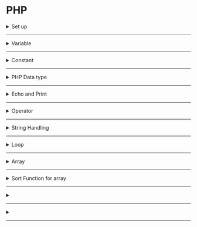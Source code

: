 # PHP
<!-- 
================================================================
============================ Set up ============================ 
================================================================
-->
<details>
  <summary>Set up </summary>
  <ul>
    <li> <a href="http://php.net/downloads.php">Download PHP</a> at - http://php.net/downloads.php <br></li>
    <li> <a href="https://www.apachelounge.com/download/">Download apache</a> at - https://www.apachelounge.com/download/ <br></li>
    <li> <a href="https://www.python.org/downloads/">Download python</a> at - https://www.python.org/downloads/ <br></li>
    <li> <a href="https://www.mysql.com/downloads/">Download mySQL</a> at - https://www.mysql.com/downloads/ <br></li>
    <li>Change file</li>
  </ul>
   
</details>

- - - -

<!-- 
================================================================
=========================== Variable =========================== 
================================================================
-->

<details>
  <summary>Variable</summary>
  
  ```
  $x = 5;
  ```
  - Start with $
  - Name:
    - Must start with a leter or underscore
    - Cannot start with number
    - Only contain A-z, 0-9, and _
    - Case sensitive
   
  - Scope:
    - Local
      - Declair inside a function
      - Work only in the function
      
      ```
      function test() {
        $x = 15;
        echo "x = $x";
      }
      ```
      
      - Static: 
        - Value of variable won't be delete when function call done
      
        ```
        function myTest() {

          static $x = 0;
          echo $x;
          $x++;
        }

        myTest(); // result 0
        myTest(); // result 1
        myTest(); // result 2
        ```
      
    - Global
      - Declair outside any function
      - Work anywhere in php scope
     
       ```
       <?php
          $x = 5; // global scope

          function myTest() {
              // using x inside this function will generate an error
              echo "<p>Variable x inside function is: $x</p>";
          } 
          myTest();

          echo "<p>Variable x outside function is: $x</p>";
       ?>
       ```


    - Supper Global
      - https://www.w3schools.com/php/php_superglobals.asp
      - $GLOBALS: access global variables from anywhere in the PHP script (also from within functions or methods).
      - $_SERVER: holds information about headers, paths, and script locations
      - $_REQUEST: collect data after submitting an HTML form
      - $_POST: collect form data after submitting an HTML form with method="post". Also widely used to pass variables</li>
      - $_GET: collect form data after submitting an HTML form with method="get". Also collect data sent in the URL</li>
      - $_FILES
      - $_ENV
      - $_COOKIE
      - $_SESSION
</details>


- - - - - - - -


<!-- 
================================================================
=========================== Constant ===========================
================================================================
-->

<details>
  <summary>Constant</summary>
  
  ```
  define(name, value, case-insensitive) 
  ```  
  - name: Specifies the name of the constant
  - value: Specifies the value of the constant
  - Case-insensitive: Specifies whether the constant name should be case-insensitive. Default is false
  - Constants are automatically global and can be used across the entire script.
</details>

- - - -

<!-- 
================================================================
========================= PHP Data type ========================
================================================================
-->

<details>
  <summary>PHP Data type</summary>
  
  - String
  - Integer
  - Float (floating point numbers - also called double)
  - Boolean
  - Array
  - Object
  - NULL
  - Resource

</details>

- - - -

<!-- 
================================================================
======================== Echo and Print ========================
================================================================
-->

<details>
  <summary>Echo and Print</summary>
  
  - Echo and Print use to output data to the screen
  - Echo
    - Has no return value
    - Can take multiple parameters
    - Faster than print
    
    ```
    <?php
      $a = 5;
      echo "Double quote : a = \$a = $a <br>";          //  Double quote : a = $a = 5 
      echo 'Single quote : a = $a = $a <br>';           //  Single quote : a = $a = $a  <-- print out character, does not regconize variable
      echo "Double quote .\$a: a = $a = ".$a."<br>";    //  Double quote .$a: a = 5 = 5
      echo 'Single quote .$a: a = $a = '.$a . '<br>';   //  Single quote .$a: a = $a = 5
    ?>
    ```
  - Print
    - Has a return value of 1 so it can be used in expressions
    - Can take one argument
    
    ```
    <?php
      $a = 5;
      print "Double quote : a = \$a = $a <br>";         //  Double quote : a = $a = 5 
      print 'Single quote : a = $a = $a <br>';          //  Single quote : a = $a = $a 
      print "Double quote .{$a}: a = $a = ".$a."<br>";  //  Double quote .5: a = 5 = 5
      print 'Single quote .$a: a = $a = '.$a . '<br>';  //  Single quote .$a: a = $a = 5
    ?>
    ```
  
</details>

- - - -

<!-- 
================================================================
=========================== Operator ===========================
================================================================
-->

<details>
  <summary>Operator</summary>
  
Operator      |               | Function        |Comparison    | 
------------- | ------------- | -------------   | -------------|
"+"           | +=            | Add             | != , <> , !==
"-"           | -=            | Subtract        | == , ===
"*"           | *=            | Multiple        | > , >= , >==
**            | **=           | Power           | < , <= , <==
/             | /=            | Divide          | max "=": check type
%             | %=            | Mod             
.             | .=            | Concatenate string  |
  
</details>

- - - -

<!-- 
================================================================
======================= String Handling ========================
================================================================
-->

<details>
 <summary>String Handling</summary>
   https://www.w3schools.com/php/php_ref_string.asp
 <details>
  <summary>index access</summary>
   Return character at the index of the string
          
    echo "Hello"[1];  //  e
    
 </details>
 
 <details>
  <summary>strlen </summary>
  return number of characters in the string
    
    echo strlen("1 22 333");     // 8
    
 </details>
  
 <details>
  <summary>str_word_count </summary>
  return number of word of the string
  
    echo str_word_count("0 1a b2 3 444 name");  // 3 
  "0", "3", and "444" are contain all number, so they're not be counted
 </details>
  
 <details>
  <summary>strrev </summary>
  Return a string reverse of the original string
     
    echo strrev ("Hello");  // olleH 
 </details>
  
 <details>
  <summary>strpos</summary>
  Return 1st index of substring inside a string
        
    echo strpos("Hello Fullerton", "lo");  // 3
 </details>
  
 <details>
  <summary>str_replace</summary>
  Replace original substring by new substring in a string
    
    echo str_replace("Anaheim", "Fullerton", "Welcome to Anaheim");   // Welcome to Fullerton
 </details>
  
 <details>
  <summary>substr</summary>
 
    echo substr("0123456789", 3)       // 3456789  Start from 3 to end
    echo substr("0123456789", 1, 4)    // 1234     Start from 1 to 4
 </details>
  
 <details>
  <summary>strcmp</summary>
    ASCII compare, therefore it's base on case sensitive
    Return int $value
    <li>$value < 0 mean $var 1 < $var2</li>
    <li>$value > 0 mean $var 1 > $var2</li>
    <li>$value = 0 mean $var 1 = $var2</li>

    var1 = zello
    var2 = hello
    strcmp($ var1, $ var2) = 1

    var1 = hello
    var2 = hello
    strcmp($ var1, $ var2) = 0

    var1 = Hello
    var2 = hello
    strcmp($ var1, $ var2) = -1
    
    $var1 is not equal to $var2 in a case sensitive string comparison
    var1 > var2 
 </details>
 
 <details>
  <summary>implode</summary>
  
    implode ( $separateString , $arrayVariable )
  <li>Passing a simple array</li>
  <li>Return a string with all element separate by $separateString.</li>
  
    $arrayV = array('lastname', 'email', 'phone');
    
    $comma_separated = implode(",", $arrayV);
    echo $comma_separated."<br>";               // lastname,email,phone
    
  <li>No $separateString mean $separateString = ""</li>
  
    $nonseparated = implode($arrayV);
    echo $nonseparated."<br>";                  // lastnameemailphone
 </details>
 
 <details>
  <summary>explode</summary>
  Split a string to many strings at $separateString
  
    $pizza  = "piece1 piece2 piece3 piece4 piece5 piece6";
    $pieces = explode(" ", $pizza);
    echo $pieces[0]."<br>"; // piece1
    echo $pieces[1]."<br>"; // piece2
    echo $pieces[2]."<br>"; // piece2
    echo $pieces[3]."<br>"; // piece2
    echo $pieces[4]."<br>"; // piece2

    // Example 2
    $data = "foo:*:1023:1000::/home/foo:/bin/sh";
    list($user, $pass, $uid, $gid, $gecos, $home, $shell) = explode(":", $data);
    
    echo $user."<br>"; // foo
    echo $pass."<br>"; // *
    echo $uid."<br>";  // 1023  
    echo $gid."<br>";  //1000
    echo $gecos."<br>";//
    echo $home."<br>"; // /home/foo
    echo $shell."<br>";// /bin/sh
 </details>
 
 <details>
  <summary>a</summary>
 </details>
 
 <details>
  <summary>a</summary>
 </details>
 
 <details>
  <summary>a</summary>
 </details>
 
 <details>
  <summary>a</summary>
 </details>
 
 
</details>

- - - -

<!-- 
================================================================
=========================== Loop ===========================
================================================================
-->

<details>
  <summary>Loop</summary>
</details>


- - - -

<!-- 
================================================================
=========================== Array ===========================
================================================================
-->

<details>
  <summary>Array</summary>
</details>

- - - -

<!-- 
================================================================
=========================== sortArray() ===========================
================================================================
-->

<details>
  <summary>Sort Function for array</summary>
  
 ```sort() ``` - sort arrays in ascending order
 
 ```rsort()``` - sort arrays in descending order
 
 ```asort()``` - sort associative arrays in ascending order, according to the value
 
 ```ksort()``` - sort associative arrays in ascending order, according to the key
 
</details>

- - - -

<!-- 
================================================================
=========================== Constant ===========================
================================================================
-->

<details>
  <summary></summary>
</details>

- - - -

<!-- 
================================================================
=========================== Constant ===========================
================================================================
-->

<details>
  <summary></summary>
</details>

- - - -





